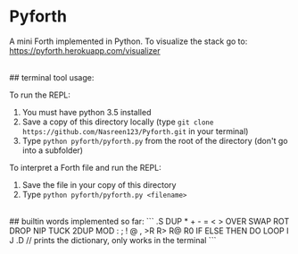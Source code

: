 # Pyforth

A mini Forth implemented in Python. To visualize the stack go to: https://pyforth.herokuapp.com/visualizer


<br>
## terminal tool usage:

To run the REPL:
1) You must have python 3.5 installed
2) Save a copy of this directory locally (type ```git clone https://github.com/Nasreen123/Pyforth.git``` in your terminal)
3) Type ```python pyforth/pyforth.py``` from the root of the directory (don't go into a subfolder)

To interpret a Forth file and run the REPL:
1) Save the file in your copy of this directory
2) Type ```python pyforth/pyforth.py <filename>```




<br>
## builtin words implemented so far:
```
.S DUP * + - = < > 
OVER SWAP ROT DROP NIP TUCK 2DUP MOD
: ; ! @  ,
>R R> R@ R0
IF ELSE THEN DO LOOP I J
.D // prints the dictionary, only works in the terminal
```
